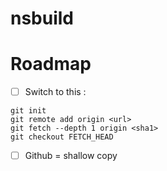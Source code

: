 # nsbuild

# Roadmap
- [ ] Switch to this :
```
git init
git remote add origin <url>
git fetch --depth 1 origin <sha1>
git checkout FETCH_HEAD
```
- [ ] Github = shallow copy